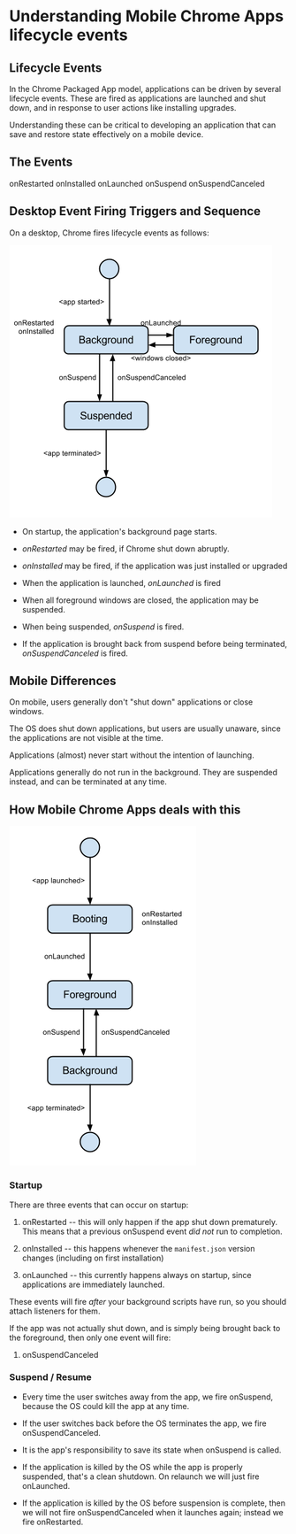 # Understanding Mobile Chrome Apps lifecycle events


## Lifecycle Events

In the Chrome Packaged App model, applications can be driven by several lifecycle events. These are fired as applications are launched and shut down, and in response to user actions like installing upgrades.

Understanding these can be critical to developing an application that can save and restore state effectively on a mobile device.

## The Events

onRestarted
onInstalled
onLaunched
onSuspend
onSuspendCanceled

## Desktop Event Firing Triggers and Sequence

On a desktop, Chrome fires lifecycle events as follows:

![Desktop lifecycle event diagram](desktopevents.png)

 * On startup, the application's background page starts.

 * *onRestarted* may be fired, if Chrome shut down abruptly. 

 * *onInstalled* may be fired, if the application was just installed or upgraded

 * When the application is launched, *onLaunched* is fired

 * When all foreground windows are closed, the application may be suspended.

 * When being suspended, *onSuspend* is fired.

 * If the application is brought back from suspend before being terminated, *onSuspendCanceled* is fired.

## Mobile Differences

On mobile, users generally don't "shut down" applications or close windows.

The OS does shut down applications, but users are usually unaware, since the applications are not visible at the time.

Applications (almost) never start without the intention of launching.

Applications generally do not run in the background. They are suspended instead, and can be terminated at any time.

## How Mobile Chrome Apps deals with this

![Mobile lifecycle event diagram](mobileevents.png)

### Startup

There are three events that can occur on startup:

 1. onRestarted -- this will only happen if the app shut down prematurely. This means that a previous onSuspend event *did not* run to completion.

 2. onInstalled -- this happens whenever the `manifest.json` version changes (including on first installation)

 3. onLaunched -- this currently happens always on startup, since applications are immediately launched.

These events will fire *after* your background scripts have run, so you should attach listeners for them.

If the app was not actually shut down, and is simply being brought back to the foreground, then only one event will fire:

 1. onSuspendCanceled

### Suspend / Resume

 * Every time the user switches away from the app, we fire onSuspend, because the OS could kill the app at any time.

 * If the user switches back before the OS terminates the app, we fire onSuspendCanceled.

 * It is the app's responsibility to save its state when onSuspend is called.

 * If the application is killed by the OS while the app is properly suspended, that's a clean shutdown. On relaunch we will just fire onLaunched.

 * If the application is killed by the OS before suspension is complete, then we will not fire onSuspendCanceled when it launches again; instead we fire onRestarted.
